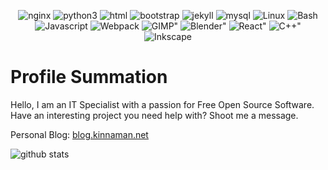 <div id="badges">
<p align="center">
<img alt="nginx" src="https://img.shields.io/badge/NGINX-009639?logo=nginx&logoColor=white&style=for-the-badge" />
<img alt="python3" src="https://img.shields.io/badge/Python-3776AB?logo=python&logoColor=white&style=for-the-badge" />
<img alt="html" src="https://img.shields.io/badge/HTML-E34F26?logo=html5&logoColor=white&style=for-the-badge" />
<img alt="bootstrap" src="https://img.shields.io/badge/Bootstrap-7952B3?logo=bootstrap&logoColor=white&style=for-the-badge" />
<img alt="jekyll" src="https://img.shields.io/badge/Jekyll-CC0000?logo=jekyll&logoColor=white&style=for-the-badge" />
<img alt="mysql" src="https://img.shields.io/badge/MySQL-4479A1?logo=mysql&logoColor=white&style=for-the-badge" />
<img alt="Linux" src="https://img.shields.io/badge/Debian-A81D33?logo=debian&logoColor=white&style=for-the-badge" />
<img alt="Bash" src="https://img.shields.io/badge/Bash-4EAA25?logo=gnubash&logoColor=white&style=for-the-badge" />
<img alt="Javascript" src="https://img.shields.io/badge/JavaScript-gray?logo=javascript&logoColor=F7DF1E&style=for-the-badge" />
<img alt="Webpack" src="https://img.shields.io/badge/Webpack-logoColor?logo=webpack&logoColor=white&style=for-the-badge" />
<!--img alt=Shopify" src="https://img.shields.io/badge/Shopify-7AB55C?logo=shopify&logoColor=white&style=for-the-badge" /-->
<img alt=GIMP" src="https://img.shields.io/badge/GIMP-5C5543?logo=gimp&logoColor=white&style=for-the-badge" />
<img alt=Blender" src="https://img.shields.io/badge/Blender-F5792A?logo=blender&logoColor=white&style=for-the-badge" />
<img alt=React" src="https://img.shields.io/badge/React-61DAFB?logo=react&logoColor=white&style=for-the-badge" />
<img alt=C++" src="https://img.shields.io/badge/C++-00599C?logo=c%2b%2b&logoColor=white&style=for-the-badge" />
<img alt="Inkscape" src="https://img.shields.io/badge/Inkscape-000000?logo=inkscape&logoColor=white&style=for-the-badge" />
</p>
</div>

# Profile Summation
Hello, I am an IT Specialist with a passion for Free Open Source Software. Have an interesting project you need help with? Shoot me a message. 

Personal Blog: [blog.kinnaman.net](https://blog.kinnaman.net)

<p align="left">
<img alt="github stats" src="https://github-readme-stats.vercel.app/api?username=kinnaman">
</p>

